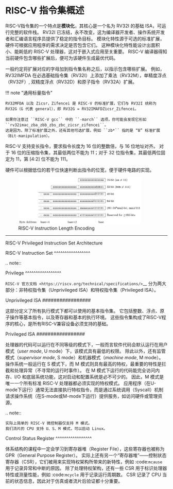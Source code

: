 # RISC-V 指令集概述

RISC-V指令集的一个特点是**模块化**，其核心是一个名为 RV32I 的基础 ISA，可运行完整的软件栈。
RV32I 已冻结，永不改变，这为编译器开发者、操作系统开发者和汇编语言程序员提供了稳定的指令目标。
模块化特性源于可选的标准扩展，硬件可根据应用程序的需求决定是否包含它们。
这种模块化特性能设计出面积小、能耗低的 RISC-V 处理器，这对于嵌入式应用至关重要。
RISC-V 编译器得知当前硬件包含哪些扩展后，便可为该硬件生成最优代码。

一般约定将扩展对应的字母加到指令集名称之后，以指示包含哪些扩展。
例如，RV32IMFDA 在必选基础指令集（RV32I）上添加了乘法（RV32M），单精度浮点（RV32F）, 双精度浮点（RV32D）和原子指令（RV32A）扩展。

!!! note "通用标量指令"

	RV32MFDA 以及 Zicsr，Zifencei 是 RISC-V 的标准扩展，它们与 RV32I 统称为 RV32G（G 代表 general），即 RV32G = RV32IMAFDZicsr_Zifencei。

	如果你注意过 ``RISC-V gcc`` 中的 ``-march`` 选项，你可能会发现它形如 ``rv32imac_zba_zbb_zbs_zbc_zicsr_zifencei``。
	这是因为，除了标准扩展之外，还有其他可选扩展，例如 ``zb*`` 指的是 “B” 标准扩展（Bit-manipulation）。

RISC-V 支持变长指令，要求指令长度为 16 位的整数倍，与 16 位地址对齐。
对于 16 位的压缩指令集，其最低两位不能为 11；对于 32 位指令集，其最低两位固定为 11，第 [4:2] 位不能为 111。

硬件可以根据低位的若干位快速判断出指令的位宽，便于硬件电路的实现。

<figure>
  <img src="../figs/riscv_instr_length.png" width=90%>
  <figcaption>RISC-V Instruction Length Encoding</figcaption>
</figure>




----

RISC-V Privileged Instruction Set Architecture


RISC-V Instruction Set
^^^^^^^^^^^^^^^^^

.. note::



Privilege
^^^^^^^^^^^^^^^^^


`RISC-V 官方文档 <https://riscv.org/technical/specifications/>`__ 分为两大部分：非特权指令集（Unprivileged ISA）和特权指令集（Privileged ISA）。

Unprivileged ISA
#################

这部分定义了所有执行模式下都可以使用的基本指令集。
它包括整数、浮点、原子操作等基本指令，以及寄存器和基本的执行环境。
这些指令集构成了RISC-V程序的核心，是所有RISC-V兼容设备必须支持的基础。

Privileged ISA
#################

处理器的代码可以运行在不同等级的模式下，一般而言软件代码会默认运行在用户模式（*user mode*, U mode）下，该模式具有最低的权限。
除此以外，还有监管模式（*supervisor mode*, S mode）和机器模式（*machine mode*, M mode）。
操作系统一般运行在 S 模式下，而 M 模式则具有最高的特权，最重要的特性是拦截和处理异常（不寻常的运行时事件）。
在 M 模式下运行的代码能完全访问内存、I/O 和底层系统功能，这对启动和配置系统是必不可少的。
因此，M 模式是唯一一个所有标准 RISC-V 处理器都必须实现的特权模式。
应用程序（在U-mode下运行）通常无法直接执行特权指令，而是通过系统调用（Syscall）机制请求操作系统（在S-mode或M-mode下运行）提供服务，如访问硬件或管理资源。

.. note::

    实际上简单的 RISC-V 微控制器仅支持 M 模式。
	我们流片的 CPU 支持 U、S、M 模式，可以启动 Linux。


Control Status Register
^^^^^^^^^^^^^^^^^

体系结构的课程中一定会学习到寄存器堆（Register File），这些寄存器也被称为 GPR（General Purpose Register）。
实际上还有另一个“寄存器堆”——控制状态寄存器（CSR），它们被用来实现特权架构所带来的新特性，例如 :code:`mcause` 用于记录异常和中断的原因。
除了处理特权架构，还有一些 CSR 用于标识处理器特性或测量性能，例如 :code:`mcycle` 用于记录运行周期数。
CSR 记录了 CPU 当前的状态信息，因此对于仿真或者流片后验证都十分重要。